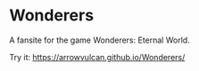 # Wonderers
A fansite for the game Wonderers: Eternal World.

Try it: https://arrowvulcan.github.io/Wonderers/
